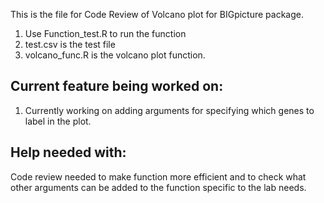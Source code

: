 This is the file for Code Review of Volcano plot for BIGpicture package. <br />
1. Use Function_test.R to run the function <br />
2. test.csv is the test file <br />
3. volcano_func.R is the volcano plot function. <br />
## Current feature being worked on: <br />
1. Currently working on adding arguments for specifying which genes to label in the plot. <br />
## Help needed with: <br />
Code review needed to make function more efficient and to check what other arguments can be added to the function specific to the lab needs. <br />

